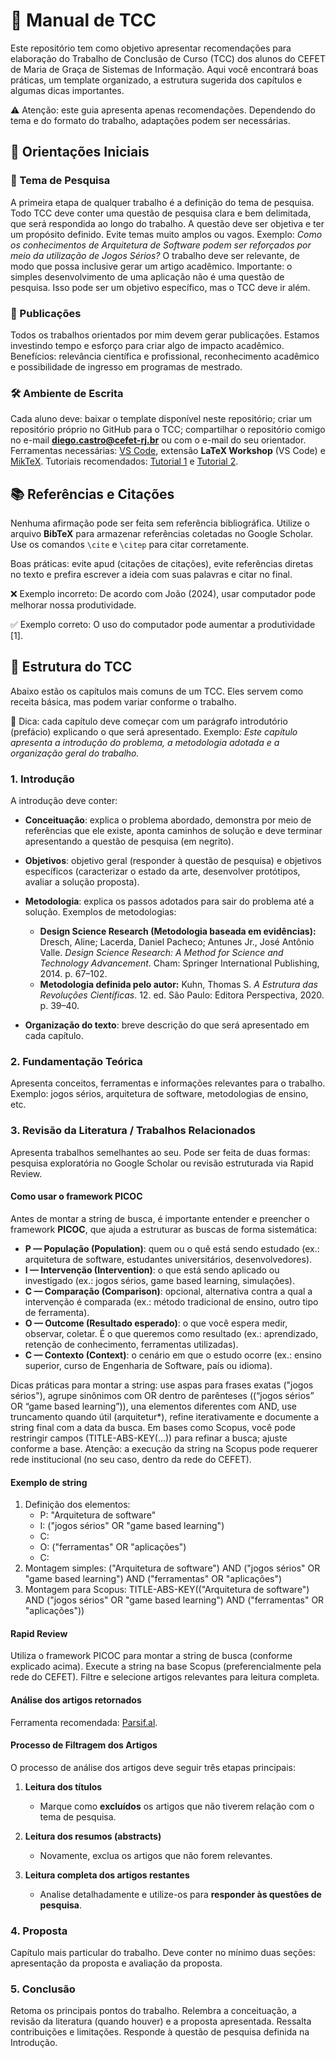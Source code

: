 # 📘 Manual de TCC

Este repositório tem como objetivo apresentar recomendações para elaboração do Trabalho de Conclusão de Curso (TCC) dos alunos do CEFET de Maria de Graça de Sistemas de Informação. Aqui você encontrará boas práticas, um template organizado, a estrutura sugerida dos capítulos e algumas dicas importantes.

⚠️ Atenção: este guia apresenta apenas recomendações. Dependendo do tema e do formato do trabalho, adaptações podem ser necessárias.

## 🚀 Orientações Iniciais

### 🎯 Tema de Pesquisa
A primeira etapa de qualquer trabalho é a definição do tema de pesquisa. Todo TCC deve conter uma questão de pesquisa clara e bem delimitada, que será respondida ao longo do trabalho. A questão deve ser objetiva e ter um propósito definido. Evite temas muito amplos ou vagos.
Exemplo: *Como os conhecimentos de Arquitetura de Software podem ser reforçados por meio da utilização de Jogos Sérios?*
O trabalho deve ser relevante, de modo que possa inclusive gerar um artigo acadêmico. Importante: o simples desenvolvimento de uma aplicação não é uma questão de pesquisa. Isso pode ser um objetivo específico, mas o TCC deve ir além.

### 📑 Publicações
Todos os trabalhos orientados por mim devem gerar publicações. Estamos investindo tempo e esforço para criar algo de impacto acadêmico.
Benefícios: relevância científica e profissional, reconhecimento acadêmico e possibilidade de ingresso em programas de mestrado.

### 🛠️ Ambiente de Escrita
Cada aluno deve: baixar o template disponível neste repositório; criar um repositório próprio no GitHub para o TCC; compartilhar o repositório comigo no e-mail **diego.castro@cefet-rj.br** ou com o e-mail do seu orientador.
Ferramentas necessárias: [VS Code](https://code.visualstudio.com/), extensão **LaTeX Workshop** (VS Code) e [MikTeX](https://miktex.org/).
Tutoriais recomendados: [Tutorial 1](https://www.youtube.com/watch?v=2VlV973dL3E) e [Tutorial 2](https://www.youtube.com/watch?v=4lyHIQl4VM8).

## 📚 Referências e Citações
Nenhuma afirmação pode ser feita sem referência bibliográfica. Utilize o arquivo **BibTeX** para armazenar referências coletadas no Google Scholar. Use os comandos `\cite` e `\citep` para citar corretamente.

Boas práticas: evite apud (citações de citações), evite referências diretas no texto e prefira escrever a ideia com suas palavras e citar no final.

❌ Exemplo incorreto:
De acordo com João (2024), usar computador pode melhorar nossa produtividade.

✅ Exemplo correto:
O uso do computador pode aumentar a produtividade [1].

## 📝 Estrutura do TCC
Abaixo estão os capítulos mais comuns de um TCC. Eles servem como receita básica, mas podem variar conforme o trabalho.

📌 Dica: cada capítulo deve começar com um parágrafo introdutório (prefácio) explicando o que será apresentado.
Exemplo: *Este capítulo apresenta a introdução do problema, a metodologia adotada e a organização geral do trabalho.*

### 1. Introdução
A introdução deve conter:

- **Conceituação**: explica o problema abordado, demonstra por meio de referências que ele existe, aponta caminhos de solução e deve terminar apresentando a questão de pesquisa (em negrito).

- **Objetivos**: objetivo geral (responder à questão de pesquisa) e objetivos específicos (caracterizar o estado da arte, desenvolver protótipos, avaliar a solução proposta).

- **Metodologia**: explica os passos adotados para sair do problema até a solução. Exemplos de metodologias:
  - **Design Science Research (Metodologia baseada em evidências):** Dresch, Aline; Lacerda, Daniel Pacheco; Antunes Jr., José Antônio Valle. *Design Science Research: A Method for Science and Technology Advancement*. Cham: Springer International Publishing, 2014. p. 67–102.
  - **Metodologia definida pelo autor:** Kuhn, Thomas S. *A Estrutura das Revoluções Científicas*. 12. ed. São Paulo: Editora Perspectiva, 2020. p. 39–40.

- **Organização do texto**: breve descrição do que será apresentado em cada capítulo.

### 2. Fundamentação Teórica
Apresenta conceitos, ferramentas e informações relevantes para o trabalho. Exemplo: jogos sérios, arquitetura de software, metodologias de ensino, etc.

### 3. Revisão da Literatura / Trabalhos Relacionados
Apresenta trabalhos semelhantes ao seu. Pode ser feita de duas formas: pesquisa exploratória no Google Scholar ou revisão estruturada via Rapid Review.

#### Como usar o framework PICOC
Antes de montar a string de busca, é importante entender e preencher o framework **PICOC**, que ajuda a estruturar as buscas de forma sistemática:
- **P — População (Population)**: quem ou o quê está sendo estudado (ex.: arquitetura de software, estudantes universitários, desenvolvedores).
- **I — Intervenção (Intervention)**: o que está sendo aplicado ou investigado (ex.: jogos sérios, game based learning, simulações).
- **C — Comparação (Comparison)**: opcional, alternativa contra a qual a intervenção é comparada (ex.: método tradicional de ensino, outro tipo de ferramenta).
- **O — Outcome (Resultado esperado)**: o que você espera medir, observar, coletar. É o que queremos como resultado (ex.: aprendizado, retenção de conhecimento, ferramentas utilizadas).
- **C — Contexto (Context)**: o cenário em que o estudo ocorre (ex.: ensino superior, curso de Engenharia de Software, país ou idioma).

Dicas práticas para montar a string: use aspas para frases exatas ("jogos sérios"), agrupe sinônimos com OR dentro de parênteses ((“jogos sérios” OR “game based learning”)), una elementos diferentes com AND, use truncamento quando útil (arquitetur*), refine iterativamente e documente a string final com a data da busca. Em bases como Scopus, você pode restringir campos (TITLE-ABS-KEY(...)) para refinar a busca; ajuste conforme a base. Atenção: a execução da string na Scopus pode requerer rede institucional (no seu caso, dentro da rede do CEFET).

#### Exemplo de string
1. Definição dos elementos:
   - P: "Arquitetura de software"
   - I: ("jogos sérios" OR "game based learning")
   - C:
   - O: ("ferramentas" OR "aplicações")
   - C:
2. Montagem simples:
   ("Arquitetura de software") AND ("jogos sérios" OR "game based learning") AND ("ferramentas" OR "aplicações")
3. Montagem para Scopus:
   TITLE-ABS-KEY(("Arquitetura de software") AND ("jogos sérios" OR "game based learning") AND ("ferramentas" OR "aplicações"))

#### Rapid Review
Utiliza o framework PICOC para montar a string de busca (conforme explicado acima). Execute a string na base Scopus (preferencialmente pela rede do CEFET). Filtre e selecione artigos relevantes para leitura completa.

#### Análise dos artigos retornados
Ferramenta recomendada: [Parsif.al](https://parsif.al).
#### Processo de Filtragem dos Artigos

O processo de análise dos artigos deve seguir três etapas principais:

1. **Leitura dos títulos**
   - Marque como **excluídos** os artigos que não tiverem relação com o tema de pesquisa.

2. **Leitura dos resumos (abstracts)**
   - Novamente, exclua os artigos que não forem relevantes.

3. **Leitura completa dos artigos restantes**
   - Analise detalhadamente e utilize-os para **responder às questões de pesquisa**.

### 4. Proposta
Capítulo mais particular do trabalho. Deve conter no mínimo duas seções: apresentação da proposta e avaliação da proposta.

### 5. Conclusão
Retoma os principais pontos do trabalho. Relembra a conceituação, a revisão da literatura (quando houver) e a proposta apresentada. Ressalta contribuições e limitações. Responde à questão de pesquisa definida na Introdução.
